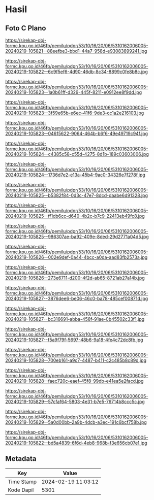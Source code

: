 # Hasil

## Foto C Plano

https://sirekap-obj-formc.kpu.go.id/46fb/pemilu/pdpr/53/10/16/20/06/5310162006005-20240219-105821--88eefbe3-bbd1-44a7-958d-e93083899241.jpg

https://sirekap-obj-formc.kpu.go.id/46fb/pemilu/pdpr/53/10/16/20/06/5310162006005-20240219-105822--6c9f5ef6-4d90-46db-8c34-8899c0fe8b8c.jpg

https://sirekap-obj-formc.kpu.go.id/46fb/pemilu/pdpr/53/10/16/20/06/5310162006005-20240219-105823--1a0b61ff-d329-445f-8211-e0912ee8f9dd.jpg

https://sirekap-obj-formc.kpu.go.id/46fb/pemilu/pdpr/53/10/16/20/06/5310162006005-20240219-105823--3f59e65b-e6ec-41f6-9de3-cc1a2e216103.jpg

https://sirekap-obj-formc.kpu.go.id/46fb/pemilu/pdpr/53/10/16/20/06/5310162006005-20240219-105823--04615622-9064-464b-b6f6-49e49719c94f.jpg

https://sirekap-obj-formc.kpu.go.id/46fb/pemilu/pdpr/53/10/16/20/06/5310162006005-20240219-105824--c4385c58-c55d-4275-8d1b-189c03603006.jpg

https://sirekap-obj-formc.kpu.go.id/46fb/pemilu/pdpr/53/10/16/20/06/5310162006005-20240219-105824--1736d7e2-e13a-45b4-9ac0-34326e7f278f.jpg

https://sirekap-obj-formc.kpu.go.id/46fb/pemilu/pdpr/53/10/16/20/06/5310162006005-20240219-105825--b5382f84-0d3c-47e7-8dcd-daabe6d91328.jpg

https://sirekap-obj-formc.kpu.go.id/46fb/pemilu/pdpr/53/10/16/20/06/5310162006005-20240219-105825--ff1db6cc-d640-4b2c-b7c9-22413eb49fc8.jpg

https://sirekap-obj-formc.kpu.go.id/46fb/pemilu/pdpr/53/10/16/20/06/5310162006005-20240219-105825--986307ae-ba92-409e-8ded-29d2771a04d5.jpg

https://sirekap-obj-formc.kpu.go.id/46fb/pemilu/pdpr/53/10/16/20/06/5310162006005-20240219-105826--002e9def-0a44-4bcc-a0da-aad83fb2573a.jpg

https://sirekap-obj-formc.kpu.go.id/46fb/pemilu/pdpr/53/10/16/20/06/5310162006005-20240219-105826--273e6711-d200-4f2d-ab65-8721ab27a14b.jpg

https://sirekap-obj-formc.kpu.go.id/46fb/pemilu/pdpr/53/10/16/20/06/5310162006005-20240219-105827--3876dee6-be06-46c0-ba78-485cef00871d.jpg

https://sirekap-obj-formc.kpu.go.id/46fb/pemilu/pdpr/53/10/16/20/06/5310162006005-20240219-105827--bc316691-abba-458f-91ae-0b45502c33f1.jpg

https://sirekap-obj-formc.kpu.go.id/46fb/pemilu/pdpr/53/10/16/20/06/5310162006005-20240219-105827--f5a9f79f-5697-48b6-9a18-4fe4c72dc8fb.jpg

https://sirekap-obj-formc.kpu.go.id/46fb/pemilu/pdpr/53/10/16/20/06/5310162006005-20240219-105828--700eb161-a9c7-4487-b411-c2c485b8c89d.jpg

https://sirekap-obj-formc.kpu.go.id/46fb/pemilu/pdpr/53/10/16/20/06/5310162006005-20240219-105828--faec720c-eaef-45f8-99db-e41ea5e2facd.jpg

https://sirekap-obj-formc.kpu.go.id/46fb/pemilu/pdpr/53/10/16/20/06/5310162006005-20240219-105829--57cfaf64-5803-4e31-b7e5-76714b8ccc5c.jpg

https://sirekap-obj-formc.kpu.go.id/46fb/pemilu/pdpr/53/10/16/20/06/5310162006005-20240219-105829--5a0d00bb-2a9b-4dcb-a3ec-191c6bcf758b.jpg

https://sirekap-obj-formc.kpu.go.id/46fb/pemilu/pdpr/53/10/16/20/06/5310162006005-20240219-105822--bd5a4839-6f6d-4eb8-968b-f3e656cb07e1.jpg


## Metadata

| Key        | Value               |
| ---------- | ------------------- |
| Time Stamp | 2024-02-19 11:03:12 |
| Kode Dapil | 5301                |



